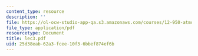 ```yaml
---
content_type: resource
description: ''
file: https://ol-ocw-studio-app-qa.s3.amazonaws.com/courses/12-950-atmospheric-and-oceanic-modeling-spring-2004/25d38eab62a3fcee10f36bbef874ef6b_lec3.pdf
file_type: application/pdf
resourcetype: Document
title: lec3.pdf
uid: 25d38eab-62a3-fcee-10f3-6bbef874ef6b
---
```

